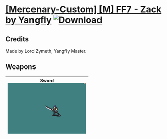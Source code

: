 # [\[Mercenary-Custom\] \[M\] FF7 - Zack by Yangfly](./) [![Download](https://img.shields.io/badge/Download-%5BMercenary--Custom%5D%20%5BM%5D%20FF7%20-%20Zack%20by%20Yangfly-red)](https://minhaskamal.github.io/DownGit/#/home?url=https://github.com/Klokinator/FE-Repo/tree/main/Battle%20Animations/Infantry%20-%20(Swd)%20Mercenaries%20and%20Heroes/%5BMercenary-Custom%5D%20%5BM%5D%20FF7%20-%20Zack%20by%20Yangfly)
## Credits

Made by Lord Zymeth, Yangfly Master.

## Weapons

| <b>Sword</b><br/><img alt="Sword animation" src="./1.%20Sword/Sword.gif"/> |
| :---: |
